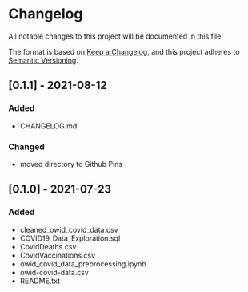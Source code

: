 # Changelog

All notable changes to this project will be documented in this file.

The format is based on [Keep a Changelog](https://keepachangelog.com/en/1.0.0/), and this project adheres to [Semantic Versioning](https://semver.org/spec/v2.0.0.html). 

## [0.1.1] - 2021-08-12

### Added
* CHANGELOG&#46;md 

### Changed 
* moved directory to Github Pins 

## [0.1.0] - 2021-07-23

### Added 

* cleaned_owid_covid_data.csv 
* COVID19_Data_Exploration.sql
* CovidDeaths.csv
* CovidVaccinations.csv
* owid_covid_data_preprocessing.ipynb
* owid-covid-data.csv
* README.txt